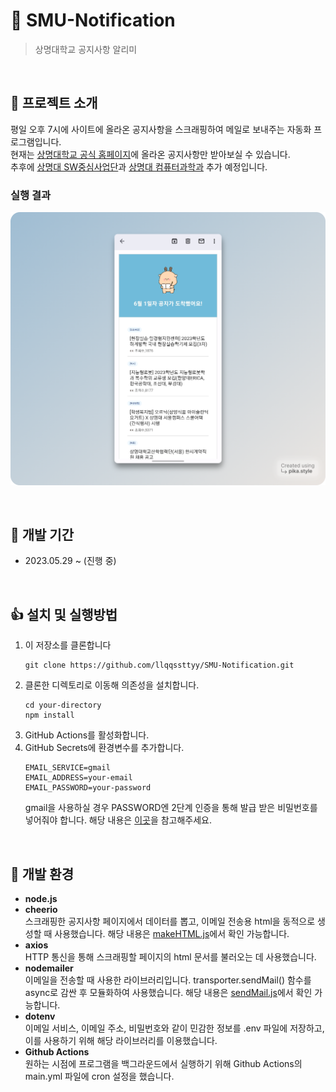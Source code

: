 # 🦌 SMU-Notification
> 상명대학교 공지사항 알리미
<br/>

## 👋 프로젝트 소개
평일 오후 7시에 사이트에 올라온 공지사항을 스크래핑하여 메일로 보내주는 자동화 프로그램입니다.  
현재는 [상명대학교 공식 홈페이지](https://www.smu.ac.kr/ko/index.do)에 올라온 공지사항만 받아보실 수 있습니다.  
추후에 [상명대 SW중심사업단](https://swai.smu.ac.kr/)과 [상명대 컴퓨터과학과](https://cs.smu.ac.kr/cs/index.do) 추가 예정입니다.

### 실행 결과
![result](imgs/result.png)

<br/>

## 👏 개발 기간
- 2023.05.29 ~ (진행 중)

<br/>

## 👍 설치 및 실행방법  

1. 이 저장소를 클론합니다
   ```
   git clone https://github.com/llqqssttyy/SMU-Notification.git
   ```
2. 클론한 디렉토리로 이동해 의존성을 설치합니다.
   ```
   cd your-directory
   npm install
   ```
4. GitHub Actions를 활성화합니다.
3. GitHub Secrets에 환경변수를 추가합니다. 
   ```
   EMAIL_SERVICE=gmail
   EMAIL_ADDRESS=your-email
   EMAIL_PASSWORD=your-password
   ```
   gmail을 사용하실 경우 PASSWORD엔 2단계 인증을 통해 발급 받은 비밀번호를 넣어줘야 합니다. 해당 내용은 [이곳](https://ekundo.tistory.com/16#3%EF%B8%8F%E2%83%A3%C2%A0%20Gmail%202%EB%8B%A8%EA%B3%84%20%EC%9D%B8%EC%A6%9D(%EC%95%B1%20%EB%B9%84%EB%B0%80%EB%B2%88%ED%98%B8)-1)을 참고해주세요.

<br/>

## 👐 개발 환경
- **node.js**
- **cheerio**  
  스크래핑한 공지사항 페이지에서 데이터를 뽑고, 이메일 전송용 html을 동적으로 생성할 때 사용했습니다. 해당 내용은 [makeHTML.js](https://github.com/llqqssttyy/SMU-Notification/blob/main/utility/makeHTML.js)에서 확인 가능합니다.
- **axios**  
  HTTP 통신을 통해 스크래핑할 페이지의 html 문서를 불러오는 데 사용했습니다.
- **nodemailer**  
  이메일을 전송할 때 사용한 라이브러리입니다. transporter.sendMail() 함수를 async로 감싼 후 모듈화하여 사용했습니다. 해당 내용은 [sendMail.js](https://github.com/llqqssttyy/SMU-Notification/blob/main/utility/sendMail.js)에서 확인 가능합니다.
- **dotenv**  
  이메일 서비스, 이메일 주소, 비밀번호와 같이 민감한 정보를 .env 파일에 저장하고, 이를 사용하기 위해 해당 라이브러리를 이용했습니다.
- **Github Actions**  
  원하는 시점에 프로그램을 백그라운드에서 실행하기 위해 Github Actions의 main.yml 파일에 cron 설정을 했습니다.
